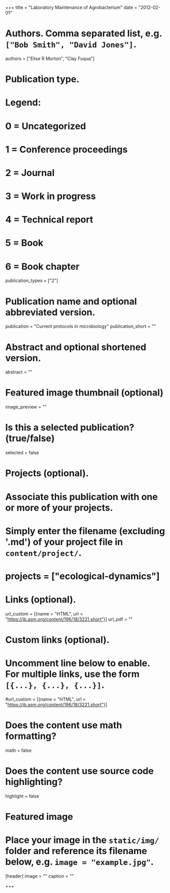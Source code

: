+++
title = "Laboratory Maintenance of Agrobacterium"
date = "2012-02-01"

# Authors. Comma separated list, e.g. `["Bob Smith", "David Jones"]`.
authors = ["Elise R Morton", "Clay Fuqua"]

# Publication type.
# Legend:
# 0 = Uncategorized
# 1 = Conference proceedings
# 2 = Journal
# 3 = Work in progress
# 4 = Technical report
# 5 = Book
# 6 = Book chapter
publication_types = ["2"]

# Publication name and optional abbreviated version.
publication = "Current protocols in microbiology"
publication_short = ""

# Abstract and optional shortened version.
abstract = ""
# Featured image thumbnail (optional)
image_preview = ""

# Is this a selected publication? (true/false)
selected = false

# Projects (optional).
#   Associate this publication with one or more of your projects.
#   Simply enter the filename (excluding '.md') of your project file in `content/project/`.
# projects = ["ecological-dynamics"]

# Links (optional).
url_custom = [{name = "HTML", url = "https://jb.asm.org/content/196/18/3221.short"}]
url_pdf = ""

# Custom links (optional).
#   Uncomment line below to enable. For multiple links, use the form `[{...}, {...}, {...}]`.
#url_custom = [{name = "HTML", url = "https://jb.asm.org/content/196/18/3221.short"}]

# Does the content use math formatting?
math = false

# Does the content use source code highlighting?
highlight = false

# Featured image
# Place your image in the `static/img/` folder and reference its filename below, e.g. `image = "example.jpg"`.
[header]
image = ""
caption = ""

+++
